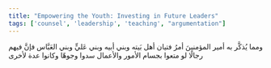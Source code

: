 ```yaml
---
title: "Empowering the Youth: Investing in Future Leaders"
tags: ['counsel', 'leadership', 'teaching', "argumentation"]
---
```


 ومما يُذكَّر به أمير المؤمنينَ أمرُ فتيان أهل بَيته وبني أبيه وبني عَليٍّ وبني العَبَّاس فإنَّ فيهم رجالًا لو متعوا بجسام الأمور والأعمال سدوا وجوهًا  وكانوا عدة لأخرى
